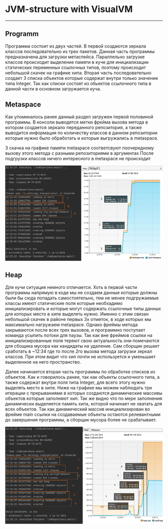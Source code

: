 # JVM-structure with VisualVM

---

## Programm

Программа состоит из двух частей. В первой создаются зеркала классов последовательно из трех пакетов. Данная часть программы предназначена для загрузки метаспейса. 
Параллельно загрузке классов происходит выделение памяти в куче для инициализации статических переменных ссылочных типов, поэтому происходит небольшой скачек на графике хипа.
Вторая часть последовательно создает 3 списка объектов которые содержат внутри только значение типа Integer. Так как списки состоят из обьектов ссылочного типа в данной части в основном загружается куча.

## Metaspace

Как упоминалось ранее данный раздел загружен первой половиной программы. В консоли выводятся метки фрейма вызова метода в котором создается зеркало переданного репозитория,
а также выводится информация по количеству классов в данном репозитории которые нужно было обработать и которые выгружались в metaspace.

3 скачка на графике памяти metaspace соответсвуют поочередному вызову этого метода с разными репозиториями в аргументах
После подгрузки классов ничего интересного в metaspace не происходит

![alt text](https://github.com/sezergemtsov/JVM-structure/blob/main/JVM%20%D1%87%D0%B5%D1%80%D0%B5%D0%B7%20VisualVM/MetaM.png)

## Heap

Для кучи ситуация немного отличается. Хоть в первой части программы напрямую в коде мы не создаем данные которые должны были бы сюда попадать самостоятельно, тем не менее
подгружаемые классы имеют статические поля которые необхадимо инициализировать и которые могут содержать ссылочные типы данных для которых место в хипе выделять нужно. 
Именно с этим связан небольшой скачек в районе первых 3х отметок, в ходе которых мы максимально нагружаем metaspace.
Однако фреймы метода закрываются после всех трех вызовов, и программно поступает команда усыпить потоки для паузы. Так как вне фреймов ссылки на инициализированные поля
теряют свою актуальность они помечаются для сбощика мусора как кандидаты на удаление. Сам сборщик решает сработать в ~12:34 где то после 2го вызова метода загрузки зеркал классов.
При этом видит что хип почти не используется и уменьшает выделенное на него пространство.

Далее начинается вторая часть программы по обработке списков из объектов. Как и говорилось ранее, так как объекты ссылочного типа, а также содержат внутри поля типа Integer,
для всего этогу нужно выделять место в хипе. Ниже на графике мы можем наблюдать три итерации с прерываниями в которых создаются динамические массивы объектов которые заполняют хип. Так же видно что по мере заполнения динамически выделяется память хипа, которой начинает не хватать для всех объектов.
Так как динамический массив инициализирован во фрейме main ссылки на создаваемые объекты остаются релевантными до завершения программы, а сборщик мусора более не срабатывает.

![alt text](https://github.com/sezergemtsov/JVM-structure/blob/main/JVM%20%D1%87%D0%B5%D1%80%D0%B5%D0%B7%20VisualVM/HeapM.png)
